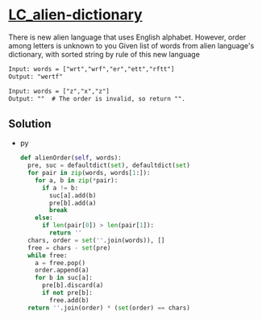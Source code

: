 # [LC_alien-dictionary](https://leetcode.com/problems/alien-dictionary)

There is new alien language that uses English alphabet. However, order among letters is unknown to you
Given list of words from alien language's dictionary, with sorted string by rule of this new language

```txt
Input: words = ["wrt","wrf","er","ett","rftt"]
Output: "wertf"

Input: words = ["z","x","z"]
Output: ""  # The order is invalid, so return "".
```

## Solution

* py

  ```py
  def alienOrder(self, words):
    pre, suc = defaultdict(set), defaultdict(set)
    for pair in zip(words, words[1:]):
      for a, b in zip(*pair):
        if a != b:
          suc[a].add(b)
          pre[b].add(a)
          break
      else:
        if len(pair[0]) > len(pair[1]):
          return ''
    chars, order = set(''.join(words)), []
    free = chars - set(pre)
    while free:
      a = free.pop()
      order.append(a)
      for b in suc[a]:
        pre[b].discard(a)
        if not pre[b]:
          free.add(b)
    return ''.join(order) * (set(order) == chars)
  ```
